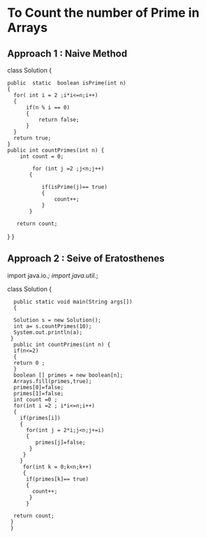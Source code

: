 # To Count the number of Prime in Arrays

## Approach 1 : Naive Method

class Solution {

    public  static  boolean isPrime(int n)
    {
      for( int i = 2 ;i*i<=n;i++)
      {
          if(n % i == 0)
          {
              return false;
          }
      }
      return true;
    }
    public int countPrimes(int n) {
        int count = 0;
        
            for (int j =2 ;j<n;j++)
           {
               
               if(isPrime(j)== true)
               {
                   count++;
               } 
           }
       
       return count;
}
}

## Approach 2 : Seive of Eratosthenes

import java.io.*;
import java.util.*;

 class Solution {
 
      public static void main(String args[])
      {
      
      Solution s = new Solution();
      int a= s.countPrimes(10);
      System.out.println(a);
     }
      public int countPrimes(int n) {
      if(n<=2)
      {
      return 0 ;
      }  
      boolean [] primes = new boolean[n];
      Arrays.fill(primes,true);
      primes[0]=false;
      primes[1]=false;
      int count =0 ;
      for(int i =2 ; i*i<=n;i++)
      {
        if(primes[i])
        {
          for(int j = 2*i;j<n;j+=i)
          {
             primes[j]=false;
           }
         } 
        }
         for(int k = 0;k<n;k++)
         { 
          if(primes[k]== true)
          {
            count++;
           }
          }
        
      return count;     
     }
     }
